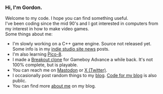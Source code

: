 ### Hi, I'm Gordon.

Welcome to my code. I hope you can find something useful.  
I've been coding since the mid 90's and I got interested in computers from my interest in how to make video games.  
Some things about me:  

* I'm slowly working on a C++ game engine. Source not released yet. Some info is in my [indie studio site news](https://overworldsoft.com/news) posts.
* I'm also learning [Pico-8](https://github.com/gordonglas/pico-8).
* I made a [Breakout clone](https://github.com/gordonglas/gba-breakout) for Gameboy Advance a while back. It's not 100% complete, but is playable.
* You can reach me on <a rel="me" href="https://mastodon.gamedev.place/@kefka">Mastodon</a> or [X (Twitter)](https://twitter.com/alphatrak).
* I occasionally post random things to my [blog](https://gglas.ninja). [Code for my blog](https://github.com/gordonglas/gglas-ninja) is also public.
* You can find more [about me](https://gglas.ninja/about) on my blog.

